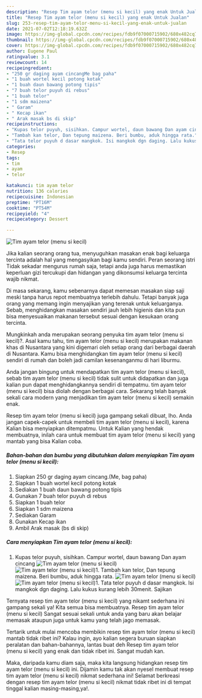 ```yaml
---
description: "Resep Tim ayam telor (menu si kecil) yang enak Untuk Jualan"
title: "Resep Tim ayam telor (menu si kecil) yang enak Untuk Jualan"
slug: 253-resep-tim-ayam-telor-menu-si-kecil-yang-enak-untuk-jualan
date: 2021-07-02T12:18:19.632Z
image: https://img-global.cpcdn.com/recipes/fdb9f07000715902/680x482cq70/tim-ayam-telor-menu-si-kecil-foto-resep-utama.jpg
thumbnail: https://img-global.cpcdn.com/recipes/fdb9f07000715902/680x482cq70/tim-ayam-telor-menu-si-kecil-foto-resep-utama.jpg
cover: https://img-global.cpcdn.com/recipes/fdb9f07000715902/680x482cq70/tim-ayam-telor-menu-si-kecil-foto-resep-utama.jpg
author: Eugene Paul
ratingvalue: 3.1
reviewcount: 14
recipeingredient:
- "250 gr daging ayam cincangMe bag paha"
- "1 buah wortel kecil potong kotak"
- "1 buah daun bawang potong tipis"
- "7 buah telor puyuh di rebus"
- "1 buah telor"
- "1 sdm maizena"
- " Garam"
- " Kecap ikan"
- " Arak masak bs di skip"
recipeinstructions:
- "Kupas telor puyuh, sisihkan. Campur wortel, daun bawang Dan ayam cincang"
- "Tambah kan telor, Dan tepung maizena. Beri bumbu, aduk hingga rata."
- "Tata telor puyuh d dasar mangkok. Isi mangkok dgn daging. Lalu kukus kurang lebih 30menit. Sajikan"
categories:
- Resep
tags:
- tim
- ayam
- telor

katakunci: tim ayam telor 
nutrition: 136 calories
recipecuisine: Indonesian
preptime: "PT16M"
cooktime: "PT54M"
recipeyield: "4"
recipecategory: Dessert

---
```



![Tim ayam telor (menu si kecil)](https://img-global.cpcdn.com/recipes/fdb9f07000715902/680x482cq70/tim-ayam-telor-menu-si-kecil-foto-resep-utama.jpg)

Jika kalian seorang orang tua, menyuguhkan masakan enak bagi keluarga tercinta adalah hal yang mengasyikan bagi kamu sendiri. Peran seorang istri Tidak sekadar mengurus rumah saja, tetapi anda juga harus memastikan keperluan gizi tercukupi dan hidangan yang dikonsumsi keluarga tercinta wajib nikmat.

Di masa  sekarang, kamu sebenarnya dapat memesan masakan siap saji meski tanpa harus repot membuatnya terlebih dahulu. Tetapi banyak juga orang yang memang ingin menyajikan yang terenak untuk keluarganya. Sebab, menghidangkan masakan sendiri jauh lebih higienis dan kita pun bisa menyesuaikan makanan tersebut sesuai dengan kesukaan orang tercinta. 



Mungkinkah anda merupakan seorang penyuka tim ayam telor (menu si kecil)?. Asal kamu tahu, tim ayam telor (menu si kecil) merupakan makanan khas di Nusantara yang kini digemari oleh setiap orang dari berbagai daerah di Nusantara. Kamu bisa menghidangkan tim ayam telor (menu si kecil) sendiri di rumah dan boleh jadi camilan kesenanganmu di hari liburmu.

Anda jangan bingung untuk mendapatkan tim ayam telor (menu si kecil), sebab tim ayam telor (menu si kecil) tidak sulit untuk didapatkan dan juga kalian pun dapat menghidangkannya sendiri di tempatmu. tim ayam telor (menu si kecil) bisa diolah dengan berbagai cara. Sekarang telah banyak sekali cara modern yang menjadikan tim ayam telor (menu si kecil) semakin enak.

Resep tim ayam telor (menu si kecil) juga gampang sekali dibuat, lho. Anda jangan capek-capek untuk membeli tim ayam telor (menu si kecil), karena Kalian bisa menyiapkan ditempatmu. Untuk Kalian yang hendak membuatnya, inilah cara untuk membuat tim ayam telor (menu si kecil) yang mantab yang bisa Kalian coba.

<!--inarticleads1-->

##### Bahan-bahan dan bumbu yang dibutuhkan dalam menyiapkan Tim ayam telor (menu si kecil):

1. Siapkan 250 gr daging ayam cincang.(Me, bag paha)
1. Siapkan 1 buah wortel kecil potong kotak
1. Sediakan 1 buah daun bawang potong tipis
1. Gunakan 7 buah telor puyuh di rebus
1. Siapkan 1 buah telor
1. Siapkan 1 sdm maizena
1. Sediakan  Garam
1. Gunakan  Kecap ikan
1. Ambil  Arak masak (bs di skip)




<!--inarticleads2-->

##### Cara menyiapkan Tim ayam telor (menu si kecil):

1. Kupas telor puyuh, sisihkan. Campur wortel, daun bawang Dan ayam cincang
<img src="https://img-global.cpcdn.com/steps/ec6c7e739b1b0550/160x128cq70/tim-ayam-telor-menu-si-kecil-langkah-memasak-1-foto.jpg" alt="Tim ayam telor (menu si kecil)"><img src="https://img-global.cpcdn.com/steps/76bbe62dc1b13111/160x128cq70/tim-ayam-telor-menu-si-kecil-langkah-memasak-1-foto.jpg" alt="Tim ayam telor (menu si kecil)">1. Tambah kan telor, Dan tepung maizena. Beri bumbu, aduk hingga rata.
<img src="https://img-global.cpcdn.com/steps/bdec755471f394ee/160x128cq70/tim-ayam-telor-menu-si-kecil-langkah-memasak-2-foto.jpg" alt="Tim ayam telor (menu si kecil)"><img src="https://img-global.cpcdn.com/steps/e76e01a96bf17966/160x128cq70/tim-ayam-telor-menu-si-kecil-langkah-memasak-2-foto.jpg" alt="Tim ayam telor (menu si kecil)">1. Tata telor puyuh d dasar mangkok. Isi mangkok dgn daging. Lalu kukus kurang lebih 30menit. Sajikan




Ternyata resep tim ayam telor (menu si kecil) yang nikamt sederhana ini gampang sekali ya! Kita semua bisa membuatnya. Resep tim ayam telor (menu si kecil) Sangat sesuai sekali untuk anda yang baru akan belajar memasak ataupun juga untuk kamu yang telah jago memasak.

Tertarik untuk mulai mencoba membikin resep tim ayam telor (menu si kecil) mantab tidak ribet ini? Kalau ingin, ayo kalian segera buruan siapkan peralatan dan bahan-bahannya, lantas buat deh Resep tim ayam telor (menu si kecil) yang enak dan tidak ribet ini. Sangat mudah kan. 

Maka, daripada kamu diam saja, maka kita langsung hidangkan resep tim ayam telor (menu si kecil) ini. Dijamin kamu tak akan nyesel membuat resep tim ayam telor (menu si kecil) nikmat sederhana ini! Selamat berkreasi dengan resep tim ayam telor (menu si kecil) nikmat tidak ribet ini di tempat tinggal kalian masing-masing,ya!.

